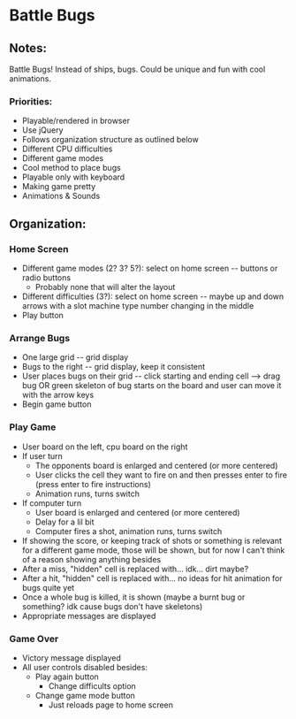 # Battle Bugs

## Notes:
Battle Bugs! Instead of ships, bugs. Could be unique and fun with cool animations.

### Priorities:
* Playable/rendered in browser
* Use jQuery
* Follows organization structure as outlined below
* Different CPU difficulties 
* Different game modes
* Cool method to place bugs
* Playable only with keyboard
* Making game pretty 
* Animations & Sounds 

## Organization:

### Home Screen
* Different game modes (2? 3? 5?): select on home screen -- buttons or radio buttons  
    * Probably none that will alter the layout  
* Different difficulties (3?): select on home screen -- maybe up and down arrows with a slot machine type number   changing in the middle  
* Play button  

### Arrange Bugs
* One large grid -- grid display
* Bugs to the right -- grid display, keep it consistent
* User places bugs on their grid -- click starting and ending cell --> drag bug OR green skeleton of bug starts on the board and user can move it with the arrow keys
* Begin game button

### Play Game
* User board on the left, cpu board on the right
* If user turn
    * The opponents board is enlarged and centered (or more centered)
    * User clicks the cell they want to fire on and then presses enter to fire (press enter to fire instructions)
    * Animation runs, turns switch
* If computer turn 
    * User board is enlarged and centered (or more centered)
    * Delay for a lil bit
    * Computer fires a shot, animation runs, turns switch
* If showing the score, or keeping track of shots or something is relevant for a different game mode, those will be shown, but for now I can't think of a reason showing anything besides
* After a miss, "hidden" cell is replaced with... idk... dirt maybe? 
* After a hit, "hidden" cell is replaced with... no ideas for hit animation for bugs quite yet
* Once a whole bug is killed, it is shown (maybe a burnt bug or something? idk cause bugs don't have skeletons) 
* Appropriate messages are displayed

### Game Over
* Victory message displayed
* All user controls disabled besides:
    * Play again button
        * Change difficults option
    * Change game mode button
        * Just reloads page to home screen


